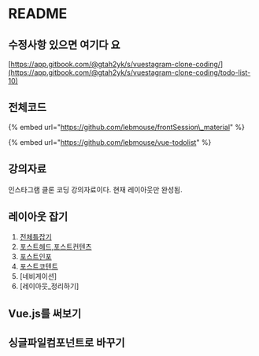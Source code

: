 # README

## 수정사항 있으면 여기다 요

[https://app.gitbook.com/@gtah2yk/s/vuestagram-clone-coding/](https://app.gitbook.com/@gtah2yk/s/vuestagram-clone-coding/todo-list-10)

## 전체코드

{% embed url="https://github.com/lebmouse/frontSession\_material" %}

{% embed url="https://github.com/lebmouse/vue-todolist" %}



## 강의자료

인스타그램 클론 코딩 강의자료이다. 현재 레이아웃만 완성됨.

## 레이아웃 잡기

1. [전체틀잡기](html-css-js/1.md)
2. [포스트헤드,포스트컨텐츠](html-css-js/2.md)
3. [포스트인포](html-css-js/3.md)
4. [포스트코텐트](html-css-js/4.md)
5. \[네비게이션\]
6. \[레이아웃\_정리하기\]

## Vue.js를 써보기

## 싱글파일컴포넌트로 바꾸기

